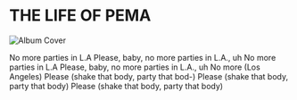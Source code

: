 # THE LIFE OF PEMA 

![Album Cover](http://i.imgur.com/gRqLhIz.png)

<p>
No more parties in L.A
Please, baby, no more parties in L.A., uh
No more parties in L.A
Please, baby, no more parties in L.A., uh
No more (Los Angeles)
Please (shake that body, party that bod-)
Please (shake that body, party that body)
Please (shake that body, party that body)
</p>